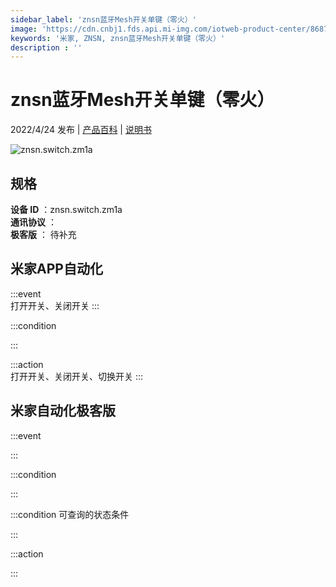 ```yaml
---
sidebar_label: 'znsn蓝牙Mesh开关单键（零火）'
image: 'https://cdn.cnbj1.fds.api.mi-img.com/iotweb-product-center/8687abaf08df2d59a7886f44d0df175a_1642558184826.png?GalaxyAccessKeyId=AKVGLQWBOVIRQ3XLEW&Expires=9223372036854775807&Signature=BpjgleRF7aEvvpkJWC7h9na10kA='
keywords: '米家, ZNSN, znsn蓝牙Mesh开关单键（零火）'
description : ''
---
```

# znsn蓝牙Mesh开关单键（零火）

2022/4/24 发布 | [产品百科](https://home.mi.com/webapp/content/baike/product/index.html?model=znsn.switch.zm1a/) | [说明书](https://home.mi.com/views/introduction.html?model=znsn.switch.zm1a&region=cn)

![znsn.switch.zm1a](https://cdn.cnbj1.fds.api.mi-img.com/iotweb-product-center/8687abaf08df2d59a7886f44d0df175a_1642558184826.png?GalaxyAccessKeyId=AKVGLQWBOVIRQ3XLEW&Expires=9223372036854775807&Signature=BpjgleRF7aEvvpkJWC7h9na10kA=)

## 规格  
> 
**设备 ID** ：znsn.switch.zm1a  
**通讯协议** ：  
**极客版**  ： 待补充 


## 米家APP自动化  

:::event  
打开开关、关闭开关
:::

:::condition  

:::

:::action   
打开开关、关闭开关、切换开关
:::

## 米家自动化极客版  

:::event  

:::

:::condition  

:::

:::condition 可查询的状态条件  

:::

:::action  

:::

        
